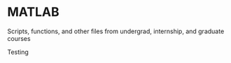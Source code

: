 # MATLAB
Scripts, functions, and other files from undergrad, internship, and graduate courses

Testing